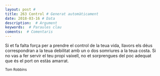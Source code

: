 ```yaml
---
layout: post #
title: 263 Control # Generat automàticament
date: 2018-03-16 # Data
description:  # Argument
keywords:  # Paraules clau
coments:  # Comentaris
---
```


Si et fa falta força per a prendre el control de la teua vida, llavors els déus correspondran a la teua debilitat amb un o dos somriures a la teua costa. Si no vas a fer servir el teu propi vaixell, no et sorprengues del poc adequat que és el port on estàs amarrat.

<small>Tom Robbins</small>
